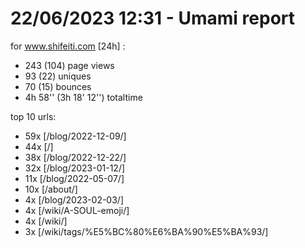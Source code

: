 # 22/06/2023 12:31 - Umami report
for www.shifeiti.com [24h] :

 - 243 (104) page views
 - 93 (22) uniques
 - 70 (15) bounces
 - 4h 58'' (3h 18' 12'') totaltime


top 10 urls:
 - 59x [/blog/2022-12-09/]
 - 44x [/]
 - 38x [/blog/2022-12-22/]
 - 32x [/blog/2023-01-12/]
 - 11x [/blog/2022-05-07/]
 - 10x [/about/]
 - 4x [/blog/2023-02-03/]
 - 4x [/wiki/A-SOUL-emoji/]
 - 4x [/wiki/]
 - 3x [/wiki/tags/%E5%BC%80%E6%BA%90%E5%BA%93/]


